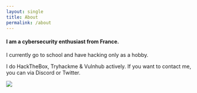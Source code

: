 ```yaml
---
layout: single
title: About
permalink: /about
---
```


#### I am a cybersecurity enthusiast from France.

I currently go to school and have hacking only as a hobby.

I do HackTheBox, Tryhackme & Vulnhub actively.
If you want to contact me, you can via Discord or Twitter.

![](https://Ap4sh.github.io/assets/images/htbbadge.png)

<script src="https://tryhackme.com/badge/333644"></script>
